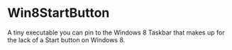 # Win8StartButton

A tiny executable you can pin to the Windows 8 Taskbar that makes up for the lack of a Start button on Windows 8.